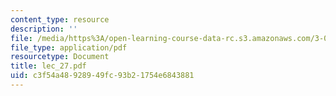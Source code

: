```yaml
---
content_type: resource
description: ''
file: /media/https%3A/open-learning-course-data-rc.s3.amazonaws.com/3-064-polymer-engineering-fall-2003/c3f54a48928949fc93b21754e6843881_lec_27.pdf
file_type: application/pdf
resourcetype: Document
title: lec_27.pdf
uid: c3f54a48-9289-49fc-93b2-1754e6843881
---
```

